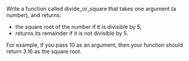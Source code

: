 Write a function called divide_or_square that takes
one argument (a number), and returns:

- the square root of the number if it is divisible by 5,
- returns its remainder if it is not divisible by 5.

For example, if you pass 10 as an argument, then your function
should return 3.16 as the square root.
